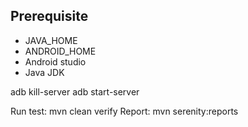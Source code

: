 
## Prerequisite
- JAVA_HOME
- ANDROID_HOME
- Android studio
- Java JDK


adb kill-server
adb start-server


Run test: mvn clean verify
Report: mvn serenity:reports